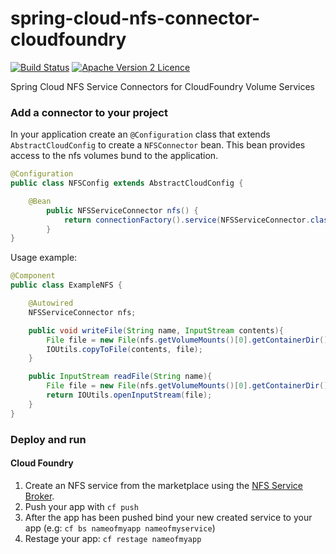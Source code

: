 # spring-cloud-nfs-connector-cloudfoundry
[![Build Status](https://travis-ci.org/paulcwarren/spring-cloud-nfs-connector-cloudfoundry.svg?branch=master)](https://travis-ci.org/paulcwarren/spring-cloud-nfs-connector-cloudfoundry)
[![Apache Version 2 Licence](http://img.shields.io/:license-Apache%20v2-blue.svg)](https://opensource.org/licenses/Apache-2.0)

Spring Cloud NFS Service Connectors for CloudFoundry Volume Services

### Add a connector to your project

In your application create an `@Configuration` class that extends `AbstractCloudConfig` to create a `NFSConnector` bean.  This bean provides access to the nfs volumes bund to the application. 

```java
@Configuration
public class NFSConfig extends AbstractCloudConfig {

	@Bean
    	public NFSServiceConnector nfs() {
        	return connectionFactory().service(NFSServiceConnector.class);
    	}
}
```

Usage example:

```java
@Component
public class ExampleNFS {

    @Autowired
    NFSServiceConnector nfs;

    public void writeFile(String name, InputStream contents){
    	File file = new File(nfs.getVolumeMounts()[0].getContainerDir(), name);
        IOUtils.copyToFile(contents, file);
    }

    public InputStream readFile(String name){
    	File file = new File(nfs.getVolumeMounts()[0].getContainerDir(), name);
        return IOUtils.openInputStream(file);
    }
}
```

### Deploy and run

#### Cloud Foundry

1. Create an NFS service from the marketplace using the [NFS Service Broker](http://github.com/cloudfoundry/nfs-volume-release).
2. Push your app with `cf push`
3. After the app has been pushed bind your new created service to your app (e.g: `cf bs nameofmyapp nameofmyservice`)
4. Restage your app: `cf restage nameofmyapp`

